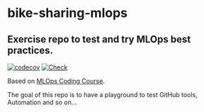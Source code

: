 # bike-sharing-mlops
Exercise repo to test and try MLOps best practices.
---
[![codecov](https://codecov.io/gh/FedericoRaimondi/bike-sharing-mlops/graph/badge.svg?token=2E740KML6K)](https://codecov.io/gh/FedericoRaimondi/bike-sharing-mlops)
[![Check](https://github.com/FedericoRaimondi/bike-sharing-mlops/actions/workflows/check.yml/badge.svg)](https://github.com/FedericoRaimondi/bike-sharing-mlops/actions/workflows/check.yml)


Based on [MLOps Coding Course](https://mlops-coding-course.fmind.dev/index.html).

The goal of this repo is to have a playground to test GitHub tools, Automation and so on...
